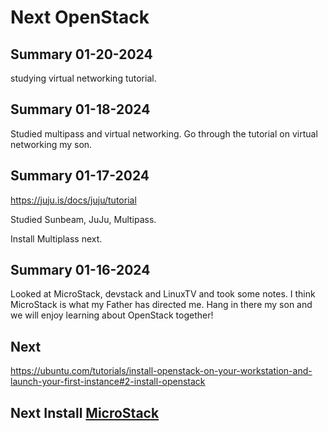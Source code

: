 # Next OpenStack

## Summary 01-20-2024

studying virtual networking tutorial.

## Summary 01-18-2024

Studied multipass and virtual networking.  Go through the tutorial on virtual networking my son.

## Summary 01-17-2024

<https://juju.is/docs/juju/tutorial>

Studied Sunbeam, JuJu, Multipass.

Install Multiplass next.

## Summary 01-16-2024

Looked at MicroStack, devstack and LinuxTV and took some notes.  I think MicroStack is what my Father has directed me.  Hang in there my son and we will enjoy learning about OpenStack together!

## Next

<https://ubuntu.com/tutorials/install-openstack-on-your-workstation-and-launch-your-first-instance#2-install-openstack>

## Next Install **[MicroStack](./microstack/Install_microstack.md)**
